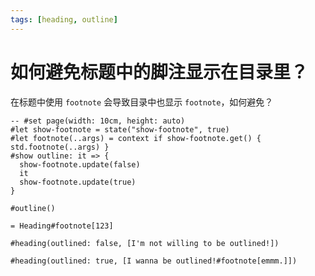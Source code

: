```yaml
---
tags: [heading, outline]
---
```


# 如何避免标题中的脚注显示在目录里？

在标题中使用 `footnote` 会导致目录中也显示 `footnote`，如何避免？

```typst
-- #set page(width: 10cm, height: auto)
#let show-footnote = state("show-footnote", true)
#let footnote(..args) = context if show-footnote.get() { std.footnote(..args) }
#show outline: it => {
  show-footnote.update(false)
  it
  show-footnote.update(true)
}

#outline()

= Heading#footnote[123]

#heading(outlined: false, [I'm not willing to be outlined!])

#heading(outlined: true, [I wanna be outlined!#footnote[emmm.]])

```

